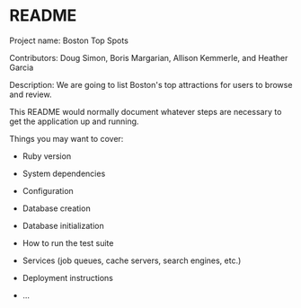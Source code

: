 # README

Project name: Boston Top Spots

Contributors: Doug Simon, Boris Margarian, Allison Kemmerle, and Heather Garcia

Description: We are going to list Boston's top attractions for users to browse and review.

This README would normally document whatever steps are necessary to get the
application up and running.

Things you may want to cover:

- Ruby version

- System dependencies

- Configuration

- Database creation

- Database initialization

- How to run the test suite

- Services (job queues, cache servers, search engines, etc.)

- Deployment instructions

- ...
